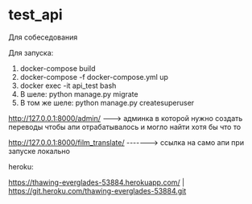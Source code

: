 # test_api
Для собеседования

Для запуска:

1) docker-compose build
2) docker-compose -f docker-compose.yml up
3) docker exec -it api_test bash
4) В шеле: python manage.py migrate
5) В том же шеле: python manage.py createsuperuser


http://127.0.0.1:8000/admin/ ---> админка в которой нужно создать переводы чтобы апи отрабатывалось и могло найти хотя бы что то


http://127.0.0.1:8000/film_translate/ -------> ссылка на само апи при запуске локально



heroku:

https://thawing-everglades-53884.herokuapp.com/ | https://git.heroku.com/thawing-everglades-53884.git
    